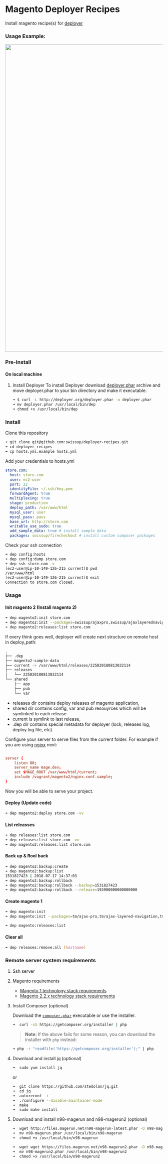 # Magento Deployer Recipes
Install magento recipe(s) for [deployer](http://deployer.org/)

### Usage Example:

<p align="center">
  <img width="980" src="https://rawgit.com/swissup/deployer/master/example.svg">
</p>

### Pre-Install

#### On local machine
1. Install Deployer
    To install Deployer download [deployer.phar](http://deployer.org/deployer.phar) archive and move deployer.phar to your bin
    directory and make it executable.

    ```sh
    ➜ $ curl -L http://deployer.org/deployer.phar -o deployer.phar
    ➜ mv deployer.phar /usr/local/bin/dep
    ➜ chmod +x /usr/local/bin/dep
    ```
### Install

Clone this repository

```bash
➜ git clone git@github.com:swissup/deployer-recipes.git
➜ cd deployer-recipes
➜ cp hosts.yml.example hosts.yml
```
Add your credentials to hosts.yml

```yml
store.com:
  host: store.com
  user: ec2-user
  port: 22
  identityFile: ~/.ssh/key.pem
  forwardAgent: true
  multiplexing: true
  stage: production
  deploy_path: /var/www/html
  mysql_user: user
  mysql_pass: pass
  base_url: http://store.com
  writable_use_sudo: true
  add_sample_data: true # install sample data
  packages: swissup/firecheckout # install custom composer packages
```

Check your ssh connection

```bash
➜ dep config:hosts
➜ dep config:dump store.com
➜ dep ssh store.com -v
[ec2-user@ip-10-149-126-215 current]$ pwd
/var/www/html
[ec2-user@ip-10-149-126-215 current]$ exit
Connection to store.com closed.
```

### Usage

#### Init magento 2 (Install magento 2)

~~~bash
➜ dep magento2:init store.com
➜ dep magento2:init --packages=swissup/ajaxpro,swissup/ajaxlayerednavigation,swissup/firecheckout -v store.com
➜ dep magento2:releases:list store.com
~~~

If every think goes well, deployer will create next structure on remote host in deploy_path:

```bash
.
├── .dep
├── magento2-sample-data
├── current -> /var/www/html/releases/225020180813032114
├── releases
│   └── 225020180813032114
└── shared
    ├── app
    ├── pub
    └── var
```

 - releases dir contains deploy releases of magento application,
 - shared dir contains config, var and pub resouyrces which will be symlinked to each release
 - current is symlink to last release,
 - .dep dir contains special metadata for deployer (lock, releases log, deploy.log file, etc).

Configure your server to serve files from the current folder. For example if you are using [nginx](https://github.com/magento/magento2/blob/2.2-develop/nginx.conf.sample#L11) next:

~~~conf

server {
    listen 80;
    server_name mage.dev;
    set $MAGE_ROOT /var/www/html/current;
    include /vagrant/magento2/nginx.conf.sample;
}

~~~

Now you will be able to serve your project.

#### Deploy (Update code)

~~~bash
➜ dep magento2:deploy store.com -vv
~~~

#### List releasses

~~~bash
➜ dep releases:list store.com
➜ dep releases:list store.com -vv
➜ dep magento2:releases:list store.com
~~~

#### Back up & Rool back

~~~bash
➜ dep magento2:backup:create
➜ dep magento2:backup:list
1531827423 | 2018-07-17 14:37:03
➜ dep magento2:backup:rollback
➜ dep magento2:backup:rollback --backup=1531827423
➜ dep magento2:backup:rollback --release=193900000000000000
~~~

#### Create magento 1
~~~bash
➜ dep magento:init
➜ dep magento:init --packages=tm/ajax-pro,tm/ajax-layered-navigation,tm/ajax-search,tm/ask-it,tm/easy-banner,tm/helpdesk,tm/navigation-pro,tm/cache,tm/highlight,tm/pro-labels,tm/review-reminder,tm/sold-together

➜ dep magento:releases:list
~~~

#### Clear all

~~~bash
➜ dep releases:remove:all [hostname]
~~~

### Remote server system requirements

1. Ssh server

2. Magento requirements
   - [Magento 1 technology stack requirements](https://docs.magento.com/m1/ce/user_guide/magento/system-requirements.html)
   - [Magento 2.2.x technology stack requirements](https://devdocs.magento.com/guides/v2.2/install-gde/system-requirements-tech.html)

3. Install Composer (optional)

   Download the [`composer.phar`](https://getcomposer.org/composer.phar) executable or use the installer.

    ```sh
    ➜  curl -sS https://getcomposer.org/installer | php
    ```

    > **Note:** If the above fails for some reason, you can download the installer
    > with `php` instead:

    ```sh
    ➜ php -r "readfile('https://getcomposer.org/installer');" | php
    ```

4. Download and install jq (optional)

    ```sh
    ➜  sudo yum install jq
    ```
    or
    ```sh
    ➜  git clone https://github.com/stedolan/jq.git
    ➜  cd jq
    ➜  autoreconf -i
    ➜  ./configure --disable-maintainer-mode
    ➜  make
    ➜  sudo make install
    ```
5. Download and install n98-magerun and n98-magerun2 (optional)

    ```sh
    ➜  wget http://files.magerun.net/n98-magerun-latest.phar -O n98-magerun.phar
    ➜  mv n98-magerun.phar /usr/local/bin/n98-magerun
    ➜  chmod +x /usr/local/bin/n98-magerun
    ```

    ```sh
    ➜  wget wget https://files.magerun.net/n98-magerun2.phar -O n98-magerun2.phar
    ➜  mv n98-magerun2.phar /usr/local/bin/n98-magerun2
    ➜  chmod +x /usr/local/bin/n98-magerun2
    ```
